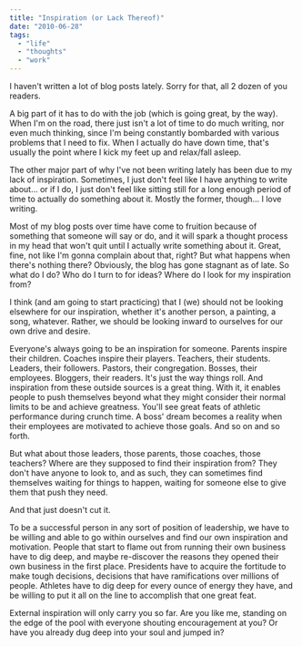 ```yaml
---
title: "Inspiration (or Lack Thereof)"
date: "2010-06-28"
tags:
  - "life"
  - "thoughts"
  - "work"
---
```


I haven't written a lot of blog posts lately. Sorry for that, all 2 dozen of you readers.

A big part of it has to do with the job (which is going great, by the way). When I'm on the road, there just isn't a lot of time to do much writing, nor even much thinking, since I'm being constantly bombarded with various problems that I need to fix. When I actually do have down time, that's usually the point where I kick my feet up and relax/fall asleep.

The other major part of why I've not been writing lately has been due to my lack of inspiration. Sometimes, I just don't feel like I have anything to write about... or if I do, I just don't feel like sitting still for a long enough period of time to actually do something about it. Mostly the former, though... I love writing.

Most of my blog posts over time have come to fruition because of something that someone will say or do, and it will spark a thought process in my head that won't quit until I actually write something about it. Great, fine, not like I'm gonna complain about that, right? But what happens when there's nothing there? Obviously, the blog has gone stagnant as of late. So what do I do? Who do I turn to for ideas? Where do I look for my inspiration from?

I think (and am going to start practicing) that I (we) should not be looking elsewhere for our inspiration, whether it's another person, a painting, a song, whatever. Rather, we should be looking inward to ourselves for our own drive and desire.

Everyone's always going to be an inspiration for someone. Parents inspire their children. Coaches inspire their players. Teachers, their students. Leaders, their followers. Pastors, their congregation. Bosses, their employees. Bloggers, their readers. It's just the way things roll. And inspiration from these outside sources is a great thing. With it, it enables people to push themselves beyond what they might consider their normal limits to be and achieve greatness. You'll see great feats of athletic performance during crunch time. A boss' dream becomes a reality when their employees are motivated to achieve those goals. And so on and so forth.

But what about those leaders, those parents, those coaches, those teachers? Where are they supposed to find their inspiration from? They don't have anyone to look to, and as such, they can sometimes find themselves waiting for things to happen, waiting for someone else to give them that push they need.

And that just doesn't cut it.

To be a successful person in any sort of position of leadership, we have to be willing and able to go within ourselves and find our own inspiration and motivation. People that start to flame out from running their own business have to dig deep, and maybe re-discover the reasons they opened their own business in the first place. Presidents have to acquire the fortitude to make tough decisions, decisions that have ramifications over millions of people. Athletes have to dig deep for every ounce of energy they have, and be willing to put it all on the line to accomplish that one great feat.

External inspiration will only carry you so far. Are you like me, standing on the edge of the pool with everyone shouting encouragement at you? Or have you already dug deep into your soul and jumped in?
